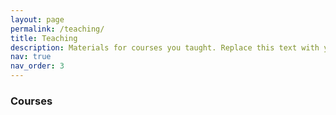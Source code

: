 ```yaml
---
layout: page
permalink: /teaching/
title: Teaching
description: Materials for courses you taught. Replace this text with your description.
nav: true
nav_order: 3
---
```


### Courses

<html>
<head>
    <style>
        table {
            border-collapse: collapse;
            width: 100%;
            max-width: 800px;
            margin: 0 auto;
        }

        th, td {
            padding: 10px;
            text-align: left;
        }

        th {
            background-color: #f2f2f2;
        }

        tr:nth-child(even) {
            background-color: #f2f2f2;
        }

        em {
            font-style: italic;
        }
    </style>
</head>
<body>


<table>
    <tr>
        <td><strong>Python programming and algorithms</strong><br />(1st Year Engineer)</td>
        <td>60h (<em>Lab</em>)</td>
    </tr>
    <tr>
        <td><strong>Algorithms and databases (python/C/SQL)</strong><br />(4th Year Engineer)</td>
        <td>48h (<em>Lab</em>)</td>
    </tr>
    <tr>
        <td><strong>IS modeling (Unified Modeling Language)</strong><br />(2nd Year IAE Management)</td>
        <td>18h (<em>Tutorial</em>)</td>
    </tr>
</table>
</body>
</html>
<br />
